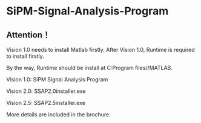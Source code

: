# SiPM-Signal-Analysis-Program

## Attention！
Vision 1.0 needs to install Matlab firstly. After Vision 1.0, Runtime is required to install firstly.

By the way, Runtime should be install at C:Program files//MATLAB.

Vision 1.0: SiPM Signal Analysis Program

Vision 2.0: SSAP2.0installer.exe

Vision 2.5: SSAP2.5installer.exe

More details are included in the brochure.
